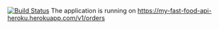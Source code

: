 [![Build Status](https://travis-ci.org/anjayluh/fastfoodapi.svg?branch=testing)](https://travis-ci.org/anjayluh/fastfoodapi)
The application is running on https://my-fast-food-api-heroku.herokuapp.com/v1/orders
